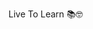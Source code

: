Live To Learn 📚🤓


<!---
apinyacode/apinyacode is a ✨ special ✨ repository because its `README.md` (this file) appears on your GitHub profile.
You can click the Preview link to take a look at your changes.
--->
